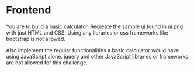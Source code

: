 # Frontend

You are to build a basic calculator. Recreate the sample ui found in ui.png with just HTML and CSS. Using any libraries or css frameworks like bootstrap is not allowed.

Also implement the regular functionalities a basic calculator would have using JavaScript alone. jquery and other JavaScript libraries or frameworks are not allowed for this challenge.

